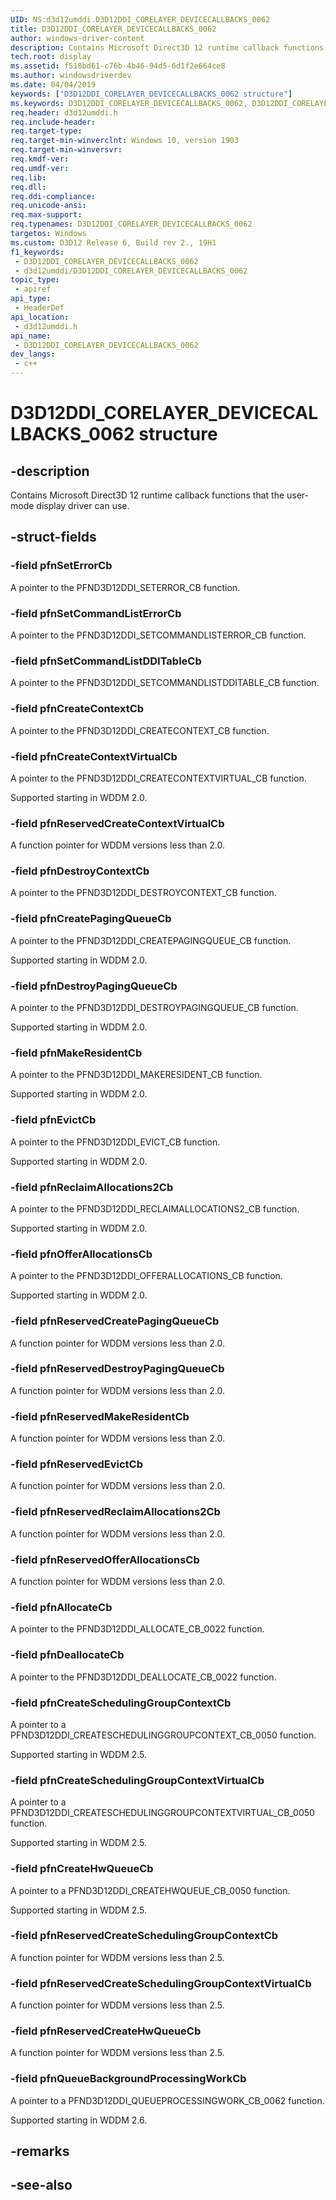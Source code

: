 ```yaml
---
UID: NS:d3d12umddi.D3D12DDI_CORELAYER_DEVICECALLBACKS_0062
title: D3D12DDI_CORELAYER_DEVICECALLBACKS_0062
author: windows-driver-content
description: Contains Microsoft Direct3D 12 runtime callback functions that the user-mode display driver can use.
tech.root: display
ms.assetid: f518bd61-c76b-4b46-94d5-6d1f2e664ce8
ms.author: windowsdriverdev
ms.date: 04/04/2019
keywords: ["D3D12DDI_CORELAYER_DEVICECALLBACKS_0062 structure"]
ms.keywords: D3D12DDI_CORELAYER_DEVICECALLBACKS_0062, D3D12DDI_CORELAYER_DEVICECALLBACKS_0062,
req.header: d3d12umddi.h
req.include-header: 
req.target-type: 
req.target-min-winverclnt: Windows 10, version 1903
req.target-min-winversvr: 
req.kmdf-ver: 
req.umdf-ver: 
req.lib: 
req.dll: 
req.ddi-compliance: 
req.unicode-ansi: 
req.max-support: 
req.typenames: D3D12DDI_CORELAYER_DEVICECALLBACKS_0062
targetos: Windows
ms.custom: D3D12 Release 6, Build rev 2., 19H1
f1_keywords:
 - D3D12DDI_CORELAYER_DEVICECALLBACKS_0062
 - d3d12umddi/D3D12DDI_CORELAYER_DEVICECALLBACKS_0062
topic_type:
 - apiref
api_type:
 - HeaderDef
api_location:
 - d3d12umddi.h
api_name:
 - D3D12DDI_CORELAYER_DEVICECALLBACKS_0062
dev_langs:
 - c++
---
```


# D3D12DDI_CORELAYER_DEVICECALLBACKS_0062 structure


## -description

Contains Microsoft Direct3D 12 runtime callback functions that the user-mode display driver can use.

## -struct-fields

### -field pfnSetErrorCb

A pointer to the PFND3D12DDI_SETERROR_CB function.

### -field pfnSetCommandListErrorCb

A pointer to the PFND3D12DDI_SETCOMMANDLISTERROR_CB function.

### -field pfnSetCommandListDDITableCb

A pointer to the PFND3D12DDI_SETCOMMANDLISTDDITABLE_CB function.

### -field pfnCreateContextCb

A pointer to the PFND3D12DDI_CREATECONTEXT_CB function.

### -field pfnCreateContextVirtualCb

A pointer to the PFND3D12DDI_CREATECONTEXTVIRTUAL_CB function.

Supported starting in WDDM 2.0.

### -field pfnReservedCreateContextVirtualCb

A function pointer for WDDM versions less than 2.0.

### -field pfnDestroyContextCb

A pointer to the PFND3D12DDI_DESTROYCONTEXT_CB function.

### -field pfnCreatePagingQueueCb

A pointer to the PFND3D12DDI_CREATEPAGINGQUEUE_CB function.

Supported starting in WDDM 2.0.

### -field pfnDestroyPagingQueueCb

A pointer to the PFND3D12DDI_DESTROYPAGINGQUEUE_CB function.

Supported starting in WDDM 2.0.

### -field pfnMakeResidentCb

A pointer to the PFND3D12DDI_MAKERESIDENT_CB function.

Supported starting in WDDM 2.0.

### -field pfnEvictCb

A pointer to the PFND3D12DDI_EVICT_CB function.

Supported starting in WDDM 2.0.

### -field pfnReclaimAllocations2Cb

A pointer to the PFND3D12DDI_RECLAIMALLOCATIONS2_CB function.

Supported starting in WDDM 2.0.

### -field pfnOfferAllocationsCb

A pointer to the PFND3D12DDI_OFFERALLOCATIONS_CB function.

Supported starting in WDDM 2.0.

### -field pfnReservedCreatePagingQueueCb

A function pointer for WDDM versions less than 2.0.

### -field pfnReservedDestroyPagingQueueCb

A function pointer for WDDM versions less than 2.0.

### -field pfnReservedMakeResidentCb

A function pointer for WDDM versions less than 2.0.

### -field pfnReservedEvictCb

A function pointer for WDDM versions less than 2.0.

### -field pfnReservedReclaimAllocations2Cb

A function pointer for WDDM versions less than 2.0.

### -field pfnReservedOfferAllocationsCb

 
A function pointer for WDDM versions less than 2.0.

### -field pfnAllocateCb

A pointer to the PFND3D12DDI_ALLOCATE_CB_0022 function.

### -field pfnDeallocateCb

A pointer to the PFND3D12DDI_DEALLOCATE_CB_0022 function.

### -field pfnCreateSchedulingGroupContextCb

A pointer to a PFND3D12DDI_CREATESCHEDULINGGROUPCONTEXT_CB_0050 function.

Supported starting in WDDM 2.5.

### -field pfnCreateSchedulingGroupContextVirtualCb

A pointer to a PFND3D12DDI_CREATESCHEDULINGGROUPCONTEXTVIRTUAL_CB_0050 function.

Supported starting in WDDM 2.5.

### -field pfnCreateHwQueueCb

A pointer to a PFND3D12DDI_CREATEHWQUEUE_CB_0050 function.

Supported starting in WDDM 2.5.

### -field pfnReservedCreateSchedulingGroupContextCb

A function pointer for WDDM versions less than 2.5.

### -field pfnReservedCreateSchedulingGroupContextVirtualCb

A function pointer for WDDM versions less than 2.5.

### -field pfnReservedCreateHwQueueCb

A function pointer for WDDM versions less than 2.5.

### -field pfnQueueBackgroundProcessingWorkCb

A pointer to a PFND3D12DDI_QUEUEPROCESSINGWORK_CB_0062 function.

Supported starting in WDDM 2.6.

## -remarks

## -see-also

